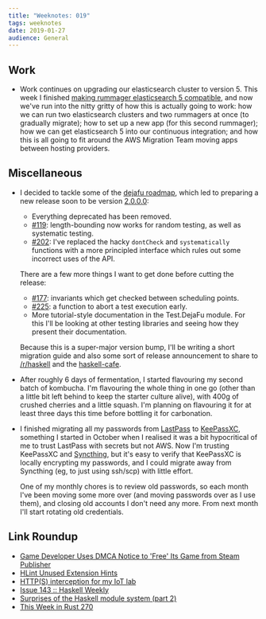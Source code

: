 ```yaml
---
title: "Weeknotes: 019"
tags: weeknotes
date: 2019-01-27
audience: General
---
```


## Work

- Work continues on upgrading our elasticsearch cluster to version 5.
  This week I finished [making rummager elasticsearch 5 compatible][],
  and now we've run into the nitty gritty of how this is actually
  going to work: how we can run two elasticsearch clusters and two
  rummagers at once (to gradually migrate); how to set up a new app
  (for this second rummager); how we can get elasticsearch 5 into our
  continuous integration; and how this is all going to fit around the
  AWS Migration Team moving apps between hosting providers.

[making Rummager elasticsearch 5 compatible]: https://github.com/alphagov/rummager/pull/1403

## Miscellaneous

- I decided to tackle some of the [dejafu roadmap][], which led to
  preparing a new release soon to be version [2.0.0.0][]:
  - Everything deprecated has been removed.
  - [#119][]: length-bounding now works for random testing, as well as
    systematic testing.
  - [#202][]: I've replaced the hacky `dontCheck` and `systematically`
    functions with a more principled interface which rules out some
    incorrect uses of the API.

  There are a few more things I want to get done before cutting the
  release:

  - [#177][]: invariants which get checked between scheduling points.
  - [#225][]: a function to abort a test execution early.
  - More tutorial-style documentation in the Test.DejaFu module.  For
    this I'll be looking at other testing libraries and seeing how
    they present their documentation.

  Because this is a super-major version bump, I'll be writing a short
  migration guide and also some sort of release announcement to share
  to [/r/haskell][] and the [haskell-cafe][].

- After roughly 6 days of fermentation, I started flavouring my second
  batch of kombucha.  I'm flavouring the whole thing in one go (other
  than a little bit left behind to keep the starter culture alive),
  with 400g of crushed cherries and a little squash.  I'm planning on
  flavouring it for at least three days this time before bottling it
  for carbonation.

- I finished migrating all my passwords from [LastPass][] to
  [KeePassXC][], something I started in October when I realised it was
  a bit hypocritical of me to trust LastPass with secrets but not AWS.
  Now I'm trusting KeePassXC and [Syncthing][], but it's easy to
  verify that KeePassXC is locally encrypting my passwords, and I
  could migrate away from Syncthing (eg, to just using ssh/scp) with
  little effort.

  One of my monthly chores is to review old passwords, so each month
  I've been moving some more over (and moving passwords over as I use
  them), and closing old accounts I don't need any more.  From next
  month I'll start rotating old credentials.

[dejafu roadmap]: https://github.com/barrucadu/dejafu/issues?q=is%3Aissue+is%3Aopen+label%3Aroadmap
[2.0.0.0]: https://github.com/barrucadu/dejafu/compare/2000
[#119]: https://github.com/barrucadu/dejafu/issues/119
[#202]: https://github.com/barrucadu/dejafu/issues/202
[#177]: https://github.com/barrucadu/dejafu/issues/177
[#225]: https://github.com/barrucadu/dejafu/issues/225
[/r/haskell]: https://old.reddit.com/r/haskell/
[haskell-cafe]: https://mail.haskell.org/mailman/listinfo/haskell-cafe
[LastPass]: https://www.lastpass.com/
[KeePassXC]: https://keepassxc.org/
[Syncthing]: https://syncthing.net/

## Link Roundup

- [Game Developer Uses DMCA Notice to 'Free' Its Game from Steam Publisher](https://torrentfreak.com/game-developer-uses-dmca-notice-to-free-its-game-from-steam-publisher-190124/)
- [HLint Unused Extension Hints](https://neilmitchell.blogspot.com/2019/01/hlint-unused-extension-hints.html)
- [HTTP(S) interception for my IoT lab](https://symbiotic.technology/lab/2019/01/25/ssl.html)
- [Issue 143 :: Haskell Weekly](https://haskellweekly.news/issues/143.html)
- [Surprises of the Haskell module system (part 2)](https://ro-che.info/articles/2019-01-26-haskell-module-system-p2)
- [This Week in Rust 270](https://this-week-in-rust.org/blog/2019/01/22/this-week-in-rust-270/)
